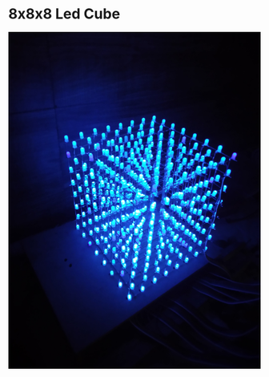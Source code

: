 # 8x8x8 Led Cube
![alt text](https://github.com/Jayshil-Patel/Arduino-LED-Cube/blob/main/Images/Output%20of%20Final%20cube%20(1).jpg)
